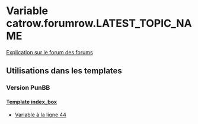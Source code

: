 # Variable catrow.forumrow.LATEST_TOPIC_NAME
[Explication sur le forum des forums](http://forum.forumactif.com/t294113-listing-des-variables#catrow.forumrow.LATEST_TOPIC_NAME)

## Utilisations dans les templates

### Version PunBB

#### [Template index_box](punbb/index_box.md)
* [Variable à la ligne 44](../punbb/index_box.tpl#L44)